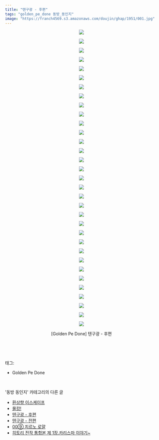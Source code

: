 ```yaml
---
title: "텐구광 - 후편"
tags: "golden_pe_done 동방_동인지"
image: "https://franch4569.s3.amazonaws.com/doujin/ghap/1951/001.jpg"
---
```

<div class="article">
<p style="text-align: center; clear: none; float: none;"><img src="{{ site.imgserver2 }}/ghap/1951/001.jpg"/></p>
<p style="text-align: center; clear: none; float: none;"><img src="{{ site.imgserver2 }}/ghap/1951/002.jpg"/></p>
<p style="text-align: center; clear: none; float: none;"><img src="{{ site.imgserver2 }}/ghap/1951/003.jpg"/></p>
<p style="text-align: center; clear: none; float: none;"><img src="{{ site.imgserver2 }}/ghap/1951/004.jpg"/></p>
<p style="text-align: center; clear: none; float: none;"><img src="{{ site.imgserver2 }}/ghap/1951/005.jpg"/></p>
<p style="text-align: center; clear: none; float: none;"><img src="{{ site.imgserver2 }}/ghap/1951/006.jpg"/></p>
<p style="text-align: center; clear: none; float: none;"><img src="{{ site.imgserver2 }}/ghap/1951/007.jpg"/></p>
<p style="text-align: center; clear: none; float: none;"><img src="{{ site.imgserver2 }}/ghap/1951/008.jpg"/></p>
<p style="text-align: center; clear: none; float: none;"><img src="{{ site.imgserver2 }}/ghap/1951/009.jpg"/></p>
<p style="text-align: center; clear: none; float: none;"><img src="{{ site.imgserver2 }}/ghap/1951/010.jpg"/></p>
<p style="text-align: center; clear: none; float: none;"><img src="{{ site.imgserver2 }}/ghap/1951/011.jpg"/></p>
<p style="text-align: center; clear: none; float: none;"><img src="{{ site.imgserver2 }}/ghap/1951/012.jpg"/></p>
<p style="text-align: center; clear: none; float: none;"><img src="{{ site.imgserver2 }}/ghap/1951/013.jpg"/></p>
<p style="text-align: center; clear: none; float: none;"><img src="{{ site.imgserver2 }}/ghap/1951/014.jpg"/></p>
<p style="text-align: center; clear: none; float: none;"><img src="{{ site.imgserver2 }}/ghap/1951/015.jpg"/></p>
<p style="text-align: center; clear: none; float: none;"><img src="{{ site.imgserver2 }}/ghap/1951/016.jpg"/></p>
<p style="text-align: center; clear: none; float: none;"><img src="{{ site.imgserver2 }}/ghap/1951/017.jpg"/></p>
<p style="text-align: center; clear: none; float: none;"><img src="{{ site.imgserver2 }}/ghap/1951/018.jpg"/></p>
<p style="text-align: center; clear: none; float: none;"><img src="{{ site.imgserver2 }}/ghap/1951/019.jpg"/></p>
<p style="text-align: center; clear: none; float: none;"><img src="{{ site.imgserver2 }}/ghap/1951/020.jpg"/></p>
<p style="text-align: center; clear: none; float: none;"><img src="{{ site.imgserver2 }}/ghap/1951/021.jpg"/></p>
<p style="text-align: center; clear: none; float: none;"><img src="{{ site.imgserver2 }}/ghap/1951/022.jpg"/></p>
<p style="text-align: center; clear: none; float: none;"><img src="{{ site.imgserver2 }}/ghap/1951/023.jpg"/></p>
<p style="text-align: center; clear: none; float: none;"><img src="{{ site.imgserver2 }}/ghap/1951/024.jpg"/></p>
<p style="text-align: center; clear: none; float: none;"><img src="{{ site.imgserver2 }}/ghap/1951/025.jpg"/></p>
<p style="text-align: center; clear: none; float: none;"><img src="{{ site.imgserver2 }}/ghap/1951/026.jpg"/></p>
<p style="text-align: center; clear: none; float: none;"><img src="{{ site.imgserver2 }}/ghap/1951/027.jpg"/></p>
<p style="text-align: center; clear: none; float: none;"><img src="{{ site.imgserver2 }}/ghap/1951/028.jpg"/></p>
<p style="text-align: center; clear: none; float: none;"><img src="{{ site.imgserver2 }}/ghap/1951/029.jpg"/></p>
<p style="text-align: center; clear: none; float: none;"><img src="{{ site.imgserver2 }}/ghap/1951/030.jpg"/></p>
<p style="text-align: center; clear: none; float: none;"><img src="{{ site.imgserver2 }}/ghap/1951/031.jpg"/></p>
<p style="text-align: center; clear: none; float: none;"><img src="{{ site.imgserver2 }}/ghap/1951/032.jpg"/></p>
<p style="text-align: center; clear: none; float: none;"><img src="{{ site.imgserver2 }}/ghap/1951/033.jpg"/></p>
<p style="text-align: center; clear: none; float: none;">[Golden Pe Done] 텐구광 - 후편</p>
<p><br/></p>
</div><br/>
<div class="tagTrail">
<p>태그: </p>
<ul>
<li>Golden Pe Done</li>
</ul>
</div><br/>
<div class="another">
<p>'동방 동인지' 카테고리의 다른 글</p>
<ul>
<li><a href="/ghap_1953">환상향 이스케이프</a></li>
<li><a href="/ghap_1952">몰캉!</a></li>
<li><a href="/ghap_1951">텐구광 - 후편</a></li>
<li><a href="/ghap_1950">텐구광 - 전편</a></li>
<li><a href="/ghap_1948">00⑨ 치르노 로얄</a></li>
<li><a href="/ghap_1947">히토리 전작 통합본 제 1장.카리스마 이야기~</a></li>
</ul>
</div><br/>
<div class="cb_module cb_fluid">
<div class="cb_wrt cb_profile">
</div><!-- commentList close -->
</div><br/>
